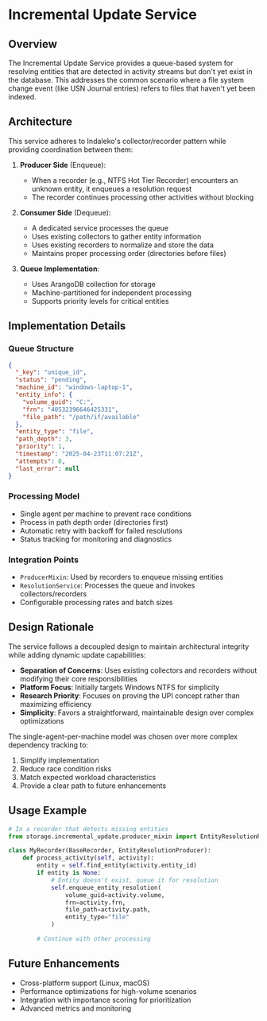 # Incremental Update Service

## Overview

The Incremental Update Service provides a queue-based system for resolving entities that are detected in activity streams but don't yet exist in the database. This addresses the common scenario where a file system change event (like USN Journal entries) refers to files that haven't yet been indexed.

## Architecture

This service adheres to Indaleko's collector/recorder pattern while providing coordination between them:

1. **Producer Side** (Enqueue):
   - When a recorder (e.g., NTFS Hot Tier Recorder) encounters an unknown entity, it enqueues a resolution request
   - The recorder continues processing other activities without blocking

2. **Consumer Side** (Dequeue):
   - A dedicated service processes the queue
   - Uses existing collectors to gather entity information
   - Uses existing recorders to normalize and store the data
   - Maintains proper processing order (directories before files)

3. **Queue Implementation**:
   - Uses ArangoDB collection for storage
   - Machine-partitioned for independent processing
   - Supports priority levels for critical entities

## Implementation Details

### Queue Structure

```json
{
  "_key": "unique_id",
  "status": "pending",
  "machine_id": "windows-laptop-1",
  "entity_info": {
    "volume_guid": "C:",
    "frn": "40532396646425331",
    "file_path": "/path/if/available"
  },
  "entity_type": "file",
  "path_depth": 3,
  "priority": 1,
  "timestamp": "2025-04-23T11:07:21Z",
  "attempts": 0,
  "last_error": null
}
```

### Processing Model

- Single agent per machine to prevent race conditions
- Process in path depth order (directories first)
- Automatic retry with backoff for failed resolutions
- Status tracking for monitoring and diagnostics

### Integration Points

- `ProducerMixin`: Used by recorders to enqueue missing entities
- `ResolutionService`: Processes the queue and invokes collectors/recorders
- Configurable processing rates and batch sizes

## Design Rationale

The service follows a decoupled design to maintain architectural integrity while adding dynamic update capabilities:

- **Separation of Concerns**: Uses existing collectors and recorders without modifying their core responsibilities
- **Platform Focus**: Initially targets Windows NTFS for simplicity
- **Research Priority**: Focuses on proving the UPI concept rather than maximizing efficiency
- **Simplicity**: Favors a straightforward, maintainable design over complex optimizations

The single-agent-per-machine model was chosen over more complex dependency tracking to:
1. Simplify implementation
2. Reduce race condition risks
3. Match expected workload characteristics
4. Provide a clear path to future enhancements

## Usage Example

```python
# In a recorder that detects missing entities
from storage.incremental_update.producer_mixin import EntityResolutionProducer

class MyRecorder(BaseRecorder, EntityResolutionProducer):
    def process_activity(self, activity):
        entity = self.find_entity(activity.entity_id)
        if entity is None:
            # Entity doesn't exist, queue it for resolution
            self.enqueue_entity_resolution(
                volume_guid=activity.volume,
                frn=activity.frn,
                file_path=activity.path,
                entity_type="file"
            )

        # Continue with other processing
```

## Future Enhancements

- Cross-platform support (Linux, macOS)
- Performance optimizations for high-volume scenarios
- Integration with importance scoring for prioritization
- Advanced metrics and monitoring
